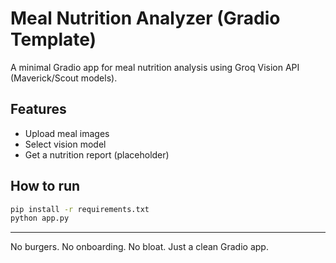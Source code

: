 # Meal Nutrition Analyzer (Gradio Template)

A minimal Gradio app for meal nutrition analysis using Groq Vision API (Maverick/Scout models).

## Features
- Upload meal images
- Select vision model
- Get a nutrition report (placeholder)

## How to run
```bash
pip install -r requirements.txt
python app.py
```

---
No burgers. No onboarding. No bloat. Just a clean Gradio app.
